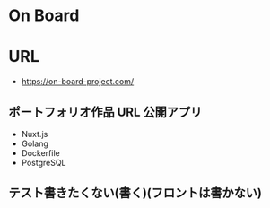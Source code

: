 # On Board

# URL
- https://on-board-project.com/

## ポートフォリオ作品 URL 公開アプリ

- Nuxt.js
- Golang
- Dockerfile
- PostgreSQL

## テスト書きたくない(書く)(フロントは書かない)
